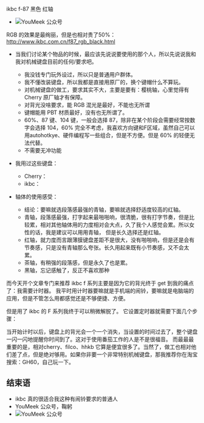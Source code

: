 





ikbc f-87 黑色 红轴


- ![YouMeek 公众号](http://img.youmeek.com/2016/Mac-System-Settings.jpg)


RGB 的效果是最绚丽，但是也相对贵了50%：http://www.ikbc.com.cn/f87_rgb_black.html



- 当我们讨论某个物品的时候，最应该先说说要使用的那个人，所以先说说我和我对机械键盘目前的任何/要求吧。
	- 我没钱专门玩外设过，所以只是普通用户群体。
	- 我不懂改装键盘，所以我都是直接用原厂的，换个键帽什么不算玩。
	- 对机械键盘的做工，要求其实不大，主要是要有：樱桃轴，心里觉得有 Cherry 原厂轴才有保障。
	- 对背光没啥要求，能 RGB 混光是最好，不能也无所谓
	- 键帽能用 PBT 材质最好，没有也无所谓了。
	- 60%、87 键、104 键，一般会选择 87，除非在某个阶段会需要经常按数字会选择 104，60% 完全不考虑，我喜欢方向键和F区域，虽然自己可以用autohotkye、硬件编程写一些组合，但是不方便。但是 60% 的轻便无法代替。
	- 不需要无冲功能
- 我用过这些键盘：
	- Cherry：
	- ikbc：


- 轴体的使用感受：
	- 结论：要嘛就选段落感最强的青轴，要嘛就选择舒适度较高的红轴。
	- 青轴，段落感最强，打字起来最啪啪响，很清脆，很有打字节奏，但是比较累，相对其他轴体用的力度相对会大点，久了我个人感觉会累。所以女性的话，我是建议可以用用青轴， 但是长久选择还是红轴。
	- 红轴，就力度而言跟薄膜键盘差距不是很大，没有啪啪响，但是还是会有节奏感，只是没有青轴那么夸张。长久用起来既有小节奏感，又不会太累。
	- 茶轴，有稍强的段落感，但是永久了也是累。
	- 黑轴，忘记感触了，反正不喜欢那种



而今天开个文章专门来推荐 ikbc f 系列主要是因为它的背光终于 get 到我的痛点了：我需要计时器。
我平时用计时器要嘛就是手机端的闹铃，要嘛就是电脑端的应用，但是不管怎么用都感觉还是不够便捷、方便。

但是用了 ikbc 的 F 系列我终于可以稍微解脱了。
它设置定时器就需要下面几个步骤：

当开始计时以后，键盘上的背光会一个一个消失，当设置的时间过去了，整个键盘一闪一闪地提醒你时间到了。这对于使用番茄工作的人是不是很福音。
而最最最重要的是，相对cherry、filco、hhkb 它算是便宜很多了。当然了，做工也相对他们差了点，但是绝对够用。如果你非要一个非常特别机械键盘，那我推荐你在淘宝搜索：GH60，自己玩一下。


     
## 结束语

- ikbc 真的很适合我这种有闹铃要求的普通人
- YouMeek 公众号，鞠躬
- ![YouMeek 公众号](http://img.youmeek.com/YouMeek-WX.jpg)
